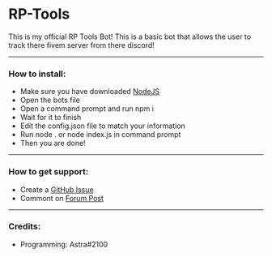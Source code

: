 # RP-Tools
This is my official RP Tools Bot! This is a basic bot that allows the user to track there fivem server from there discord!

---

### How to install:

- Make sure you have downloaded [NodeJS](https://nodejs.org)
- Open the bots file
- Open a command prompt and run npm i
- Wait for it to finish
- Edit the config.json file to match your information
- Run node . or node index.js in command prompt
- Then you are done!

---

### How to get support:
- Create a [GitHub Issue](https://github.com/AstraWrld/listing-bot/issues)
- Commont on [Forum Post](https://forum.cfx.re/t/free-simple-discord-bot/3412332)
---

### Credits:

- Programming: Astra#2100
